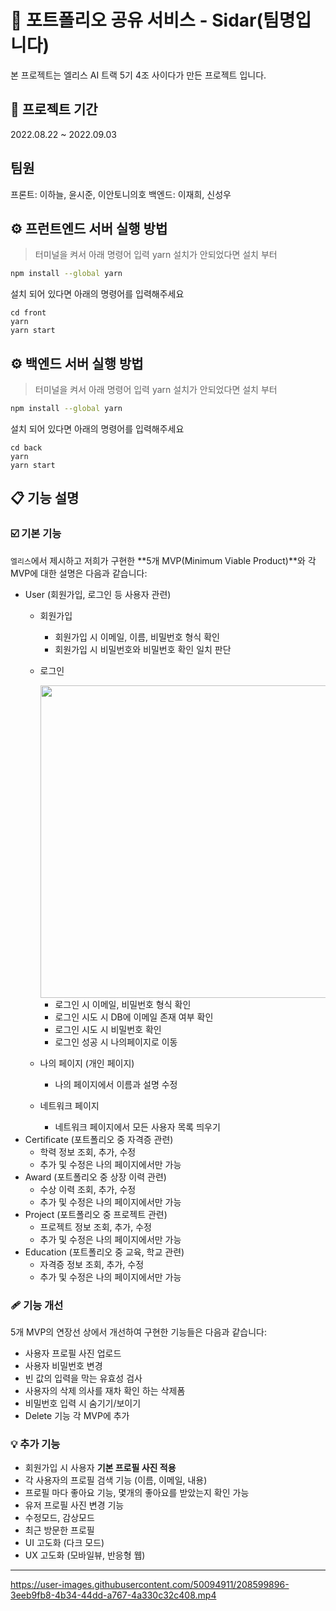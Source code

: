 # 👋 포트폴리오 공유 서비스 - Sidar(팀명입니다)

본 프로젝트는 엘리스 AI 트랙 5기 4조 사이다가 만든 프로젝트 입니다.

## 📅 프로젝트 기간
2022.08.22 ~ 2022.09.03

## 팀원
프론트: 이하늘, 윤시준, 이안토니의호
백엔드: 이재희, 신성우

## ⚙️ 프런트엔드 서버 실행 방법

> 터미널을 켜서 아래 명령어 입력
yarn 설치가 안되었다면 설치 부터
```bash
npm install --global yarn
```
설치 되어 있다면 아래의 명령어를 입력해주세요
```
cd front
yarn
yarn start
```

## ⚙️ 백엔드 서버 실행 방법

> 터미널을 켜서 아래 명령어 입력
yarn 설치가 안되었다면 설치 부터
```bash
npm install --global yarn
```
설치 되어 있다면 아래의 명령어를 입력해주세요
```
cd back
yarn
yarn start
```

## 📋 기능 설명

### ☑️ 기본 기능

`엘리스`에서 제시하고 저희가 구현한 **5개 MVP(Minimum Viable Product)**와 각 MVP에 대한 설명은 다음과 같습니다:

- User (회원가입, 로그인 등 사용자 관련)
    - 회원가입
        - 회원가입 시 이메일, 이름, 비밀번호 형식 확인
        - 회원가입 시 비밀번호와 비밀번호 확인 일치 판단
    - 로그인
        
        <img src="showcase.gif" width="500px"/>
        
        - 로그인 시 이메일, 비밀번호 형식 확인
        - 로그인 시도 시 DB에 이메일 존재 여부 확인
        - 로그인 시도 시 비밀번호 확인
        - 로그인 성공 시 나의페이지로 이동
    - 나의 페이지 (개인 페이지)
        - 나의 페이지에서 이름과 설명 수정
    - 네트워크 페이지
        - 네트워크 페이지에서 모든 사용자 목록 띄우기
- Certificate (포트폴리오 중 자격증 관련)
    - 학력 정보 조회, 추가, 수정
    - 추가 및 수정은 나의 페이지에서만 가능
- Award (포트폴리오 중 상장 이력 관련)
    - 수상 이력 조회, 추가, 수정
    - 추가 및 수정은 나의 페이지에서만 가능
- Project (포트폴리오 중 프로젝트 관련)
    - 프로젝트 정보 조회, 추가, 수정
    - 추가 및 수정은 나의 페이지에서만 가능
- Education (포트폴리오 중 교육, 학교 관련)
    - 자격증 정보 조회, 추가, 수정
    - 추가 및 수정은 나의 페이지에서만 가능

### 🩹 기능 개선

5개 MVP의 연장선 상에서 개선하여 구현한 기능들은 다음과 같습니다:

> 
- 사용자 프로필 사진 업로드
- 사용자 비밀번호 변경
- 빈 값의 입력을 막는 유효성 검사
- 사용자의 삭제 의사를 재차 확인 하는 삭제폼
- 비밀번호 입력 시 숨기기/보이기
- Delete 기능 각 MVP에 추가



### 💡 추가 기능


- 회원가입 시 사용자 **기본 프로필 사진 적용**
- 각 사용자의 프로필 검색 기능 (이름, 이메일, 내용)
- 프로필 마다 좋아요 기능, 몇개의 좋아요를 받았는지 확인 가능
- 유저 프로필 사진 변경 기능
- 수정모드, 감상모드
- 최근 방문한 프로필 
- UI 고도화 (다크 모드) 
- UX 고도화 (모바일뷰, 반응형 웹)


---

https://user-images.githubusercontent.com/50094911/208599896-3eeb9fb8-4b34-44dd-a767-4a330c32c408.mp4
